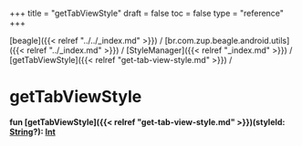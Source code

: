 +++
title = "getTabViewStyle"
draft = false
toc = false
type = "reference"
+++

[beagle]({{< relref "../../_index.md" >}}) / [br.com.zup.beagle.android.utils]({{< relref "../_index.md" >}}) / [StyleManager]({{< relref "_index.md" >}}) / [getTabViewStyle]({{< relref "get-tab-view-style.md" >}}) / 



# getTabViewStyle  
  
<b><b>fun [getTabViewStyle]({{< relref "get-tab-view-style.md" >}})(styleId: [String](https://kotlinlang.org/api/latest/jvm/stdlib/kotlin/-string/index.html)?): [Int](https://kotlinlang.org/api/latest/jvm/stdlib/kotlin/-int/index.html)</b></b>  



